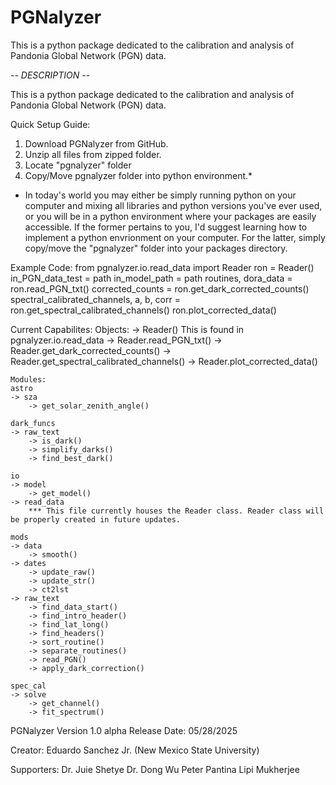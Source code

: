 # PGNalyzer
This is a python package dedicated to the calibration and analysis of Pandonia Global Network (PGN) data. 

-*- DESCRIPTION -*-

This is a python package dedicated to the calibration and analysis of Pandonia Global Network (PGN) data. 

Quick Setup Guide:
1) Download PGNalyzer from GitHub.
2) Unzip all files from zipped folder.
3) Locate "pgnalyzer" folder 
4) Copy/Move pgnalyzer folder into python environment.*

* In today's world you may either be simply running python on your computer and mixing all libraries and python versions you've ever used, 
or you will be in a python environment where your packages are easily accessible. If the former pertains to you, I'd suggest learning how
to implement a python envrionment on your computer. For the latter, simply copy/move the "pgnalyzer" folder into your packages directory.

Example Code: 
from pgnalyzer.io.read_data import Reader
    ron = Reader()
    in_PGN_data_test = path
    in_model_path = path
    routines, dora_data = ron.read_PGN_txt()
    corrected_counts = ron.get_dark_corrected_counts()
    spectral_calibrated_channels, a, b, corr = ron.get_spectral_calibrated_channels()
    ron.plot_corrected_data()

Current Capabilites:
    Objects:
    -> Reader()
    This is found in pgnalyzer.io.read_data
        -> Reader.read_PGN_txt() 
        -> Reader.get_dark_corrected_counts()
        -> Reader.get_spectral_calibrated_channels()
        -> Reader.plot_corrected_data()

    Modules:
    astro
    -> sza 
        -> get_solar_zenith_angle()
    
    dark_funcs
    -> raw_text
        -> is_dark()
        -> simplify_darks()
        -> find_best_dark() 

    io
    -> model 
        -> get_model()
    -> read_data
        *** This file currently houses the Reader class. Reader class will be properly created in future updates.

    mods 
    -> data 
        -> smooth()
    -> dates 
        -> update_raw()
        -> update_str()
        -> ct2lst
    -> raw_text
        -> find_data_start()
        -> find_intro_header()
        -> find_lat_long()
        -> find_headers()
        -> sort_routine()
        -> separate_routines()
        -> read_PGN()
        -> apply_dark_correction()

    spec_cal 
    -> solve
        -> get_channel() 
        -> fit_spectrum()


PGNalyzer 
Version 1.0 alpha
Release Date: 05/28/2025

Creator:
Eduardo Sanchez Jr. (New Mexico State University)

Supporters:
Dr. Juie Shetye
Dr. Dong Wu
Peter Pantina
Lipi Mukherjee
